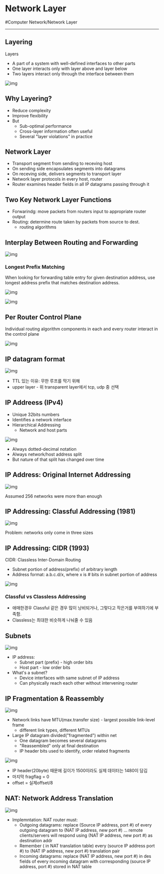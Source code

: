 # Network Layer
#Computer Network/Network Layer

---

## Layering
Layers
- A part of a system with well-defined interfaces to other parts
- One layer interacts only with layer above and layer below
- Two layers interact only through the interface between them

![img](./img/NL_1.PNG)

## Why Layering?
- Reduce complexity
- Improve flexibility
- But
    - Sub-optimal performance
    - Cross-layer information often useful
    - Several "layer violations" in practice

## Network Layer
- Transport segment from sending to receving host
- On sending side encapsulates segments into datagrams
- On receving side, delivers segments to transport layer
- Network layer protocols in every host, router
- Router examines header fields in all IP datagrams passing through it

## Two Key Network Layer Functions
- Forwarindg: move packets from routers input to appropriate router output
- Routing: determine route taken by packets from source to dest.
    - routing algorithms

## Interplay Between Routing and Forwarding

![img](./img/NL_2.PNG)

### Longest Prefix Matching
When looking for forwarding table entry for given destination address, use longest address prefix that matches destination address.

![img](./img/NL_3.PNG)

![img](./img/NL_4.PNG)

## Per Router Control Plane
Individual routing algorithm components in each and every router interact in the control plane

![img](./img/NL_5.PNG)

## IP datagram format

![img](./img/NL_6.PNG)

- TTL 있는 이유: 무한 루프를 막기 위해
- upper layer - 위 transparent layer에서 tcp, udp 중 선택

## IP Addreess (IPv4)
- Unique 32bits numbers
- Identifies a network interface
- Hierarchical Addressing
    - Network and host parts

![img](./img/NL_7.PNG)

- Always dotted-decimal notation
- Always network/host address split
- But nature of that split has changed over time

## IP Address: Original Internet Addressing

![img](./img/NL_8.PNG)

Assumed 256 networks were more than enough

## IP Addressing: Classful Addressing (1981)

![img](./img/NL_9.PNG)

Problem: networks only come in three sizes

## IP Addressing: CIDR (1993)
CIDR: Classless Inter-Domain Routing
- Subnet portion of address(prefix) of arbitrary length
- Address format: a.b.c.d/x, where x is # bits in subnet portion of address

![img](./img/NL_10.PNG)

### Classful vs Classless Addressing
- 애매한경우 Classful 같은 경우 많이 낭비되거나, 그렇다고 작은거를 부여하기에 부족함.
- Classless는 최대한 비슷하게 나눠줄 수 있음

## Subnets

![img](./img/NL_11.PNG)

- IP address:
    - Subnet part (prefix) - high order bits
    - Host part - low order bits
- What's a subnet?
    - Device interfaces with same subnet of IP address
    - Can physically reach each other without intervening router

## IP Fragmentation & Reassembly

![img](./img/NL_12.PNG)

- Network links have MTU(max.transfer size) - largest possible link-level frame
    - different link types, different MTUs
- Large IP datagram divided("fragmented") within net
    - One datagram becomes several datagrams
    - "Reassembled" only at final destination
    - IP header bits used to identify, order related fragments

![img](./img/NL_13.PNG)

- IP header(20byte) 때문에 길이가 1500이라도 실제 데이터는 1480이 담김
- 마지막 fragflag = 0
- offset = 실제offset/8

## NAT: Network Address Translation

![img](./img/NL_14.PNG)

- Implemntation: NAT router must:
    - Outgoing datagrams: replace (Source IP address, port #) of every outgoing datagram to (NAT IP address, new port #) ... remote clients/servers will respond using (NAT IP address, new port #) as destination addr
    - Remember ( in NAT translation table) every (source IP address port #) to (NAT IP address, new port #) translation pair
    - Incoming datagrams: replace (NAT IP address, new port #) in des fields of every incoming datagram with corresponding (source IP address, port #) stored in NAT table